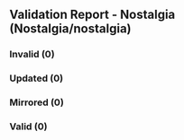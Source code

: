 ## Validation Report - Nostalgia (Nostalgia/nostalgia)


### Invalid (0)
### Updated (0)
### Mirrored (0)
### Valid (0)

